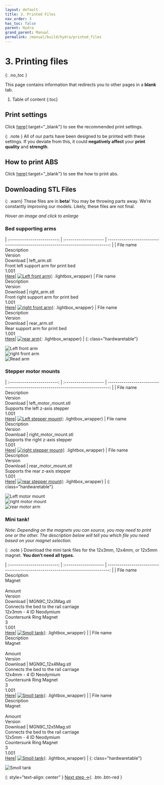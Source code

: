 ```yaml
---
layout: default
title: 3. Printed Files
nav_order: 3
has_toc: false
parent: Hydra
grand_parent: Manual
permalink: /manual/build/hydra/printed_files
---
```


# 3. Printing files
{: .no_toc }

This page contains information that redirects you to other pages in a **blank** tab. 

1. Table of content
{:toc}

## Print settings

Click [here](/standard/print/settings){:target="_blank"} to see the recommended print settings.

{: .note }
All of our parts have been designed to be printed with these settings. If you deviate from this, it could **negatively affect** your **print quality** and **strength**.

## How to print ABS

Click [here](/manual/print/abs){:target="_blank"} to see the how to print abs.

## Downloading STL Files

{: .warn}
These files are in **beta**! You may be throwing parts away. We’re constantly improving our models. Likely, these files are not final.

*<i class="bi bi-zoom-in"></i> Hover an image and click to enlarge*

### Bed supporting arms
   
| :-------------------------: | :--------------------       | -------------------------------------------------------------------------------: |
| File name<br>Description<br>Version<br>Download | left_arm.stl<br>Front left support arm for print bed<br>1.001<br>[Here](../../../assets/stl/hydra/left_arm.stl)|     [![Left front arm](../../../assets/images/instructions/hydra/left_front_arm.png)](#lightbox__item_1){: .lightbox_wrapper} 
| File name<br>Description<br>Version<br>Download | right_arm.stl<br>Front right support arm for print bed<br>1.001<br>[Here](../../../assets/stl/hydra/right_arm.stl)|     [![right front arm](../../../assets/images/instructions/hydra/right_front_arm.png)](#lightbox__item_2){: .lightbox_wrapper} 
| File name<br>Description<br>Version<br>Download | rear_arm.stl<br>Rear support arm for print bed<br>1.001<br>[Here](../../../assets/stl/hydra/rear_arm.stl)|     [![rear arm](../../../assets/images/instructions/hydra/rear_arm.png)](#lightbox__item_3){: .lightbox_wrapper} |
{: class="hardwaretable"}

<div onclick="location.href='##';"  id="lightbox__item_1"  class="lightbox__item">
    <div class="lightbox__content">
    <div class="lightbox__titlebar"></div>
        <a href="##" class="close"></a>
        <img src="../../../assets/images/instructions/hydra/left_front_arm.png" alt="Left front arm">
    </div>
</div>

<div onclick="location.href='##';"  id="lightbox__item_2"  class="lightbox__item">
    <div class="lightbox__content">
    <div class="lightbox__titlebar"></div>
        <a href="##" class="close"></a>
        <img src="../../../assets/images/instructions/hydra/right_front_arm.png" alt="right front arm">
    </div>
</div>

<div onclick="location.href='##';"  id="lightbox__item_3"  class="lightbox__item">
    <div class="lightbox__content">
    <div class="lightbox__titlebar"></div>
        <a href="##" class="close"></a>
        <img src="../../../assets/images/instructions/hydra/rear_arm.png" alt="Read arm">
    </div>
</div>

### Stepper motor mounts

| :-------------------------: | :--------------------       | -------------------------------------------------------------------------------: |
| File name<br>Description<br>Version<br>Download | left_motor_mount.stl<br>Supports the left z-axis stepper<br>1.001<br>[Here](../../../assets/stl/hydra/left_motor_mount.stl)|     [![Left stepper mount](../../../assets/images/instructions/hydra/left_motor_mount.png)](#lightbox__item_5){: .lightbox_wrapper} 
| File name<br>Description<br>Version<br>Download | right_motor_mount.stl<br>Supports the right z-axis stepper<br>1.001<br>[Here](../../../assets/stl/hydra/right_motor_mount.stl)|     [![right stepper mount](../../../assets/images/instructions/hydra/right_motor_mount.png)](#lightbox__item_6){: .lightbox_wrapper} 
| File name<br>Description<br>Version<br>Download | rear_motor_mount.stl<br>Supports the rear z-axis stepper<br>1.001<br>[Here](../../../assets/stl/hydra/rear_motor_mount.stl)|     [![rear stepper mount](../../../assets/images/instructions/hydra/rear_motor_mount.png)](#lightbox__item_7){: .lightbox_wrapper} |
{: class="hardwaretable"}


<div onclick="location.href='##';"  id="lightbox__item_5"  class="lightbox__item">
    <div class="lightbox__content">
    <div class="lightbox__titlebar"></div>
        <a href="##" class="close"></a>
        <img src="../../../assets/images/instructions/hydra/left_motor_mount.png" alt="Left motor mount">
    </div>
</div>

<div onclick="location.href='##';"  id="lightbox__item_6"  class="lightbox__item">
    <div class="lightbox__content">
    <div class="lightbox__titlebar"></div>
        <a href="##" class="close"></a>
        <img src="../../../assets/images/instructions/hydra/right_motor_mount.png" alt="right motor mount">
    </div>
</div>

<div onclick="location.href='##';"  id="lightbox__item_7"  class="lightbox__item">
    <div class="lightbox__content">
    <div class="lightbox__titlebar"></div>
        <a href="##" class="close"></a>
        <img src="../../../assets/images/instructions/hydra/rear_motor_mount.png" alt="rear motor arm">
    </div>
</div>


### Mini tank!

*Note: Depending on the magnets you can source, you may need to print one or the other. The description below will tell you which file you need based on your magnet selection.*

{: .note }
Download the mini tank files for the 12x3mm, 12x4mm, or 12x5mm magnet. **You don’t need all types.**

| :-------------------------: | :--------------------       | -------------------------------------------------------------------------------: |
| File name<br>Description<br>Magnet<br><br>Amount<br>Version<br>Download | MGN9C_12x3Mag.stl<br>Connects the bed to the rail carriage<br>12x3mm - 4 ID Neodymium<br>Countersunk Ring Magnet<br>3<br>1.001<br>[Here](../../../assets/stl/hydra/MGN9C_12x3Mag.stl)| [![Smoll tank](../../../assets/images/instructions/hydra/mini_tank.png)](#lightbox__item_4){: .lightbox_wrapper} |
| File name<br>Description<br>Magnet<br><br>Amount<br>Version<br>Download | MGN9C_12x4Mag.stl<br>Connects the bed to the rail carriage<br>12x4mm - 4 ID Neodymium<br>Countersunk Ring Magnet<br>3<br>1.001<br>[Here](../../../assets/stl/hydra/MGN9C_12x4Mag.stl)| [![Smoll tank](../../../assets/images/instructions/hydra/mini_tank.png)](#lightbox__item_4){: .lightbox_wrapper} |
| File name<br>Description<br>Magnet<br><br>Amount<br>Version<br>Download | MGN9C_12x5Mag.stl<br>Connects the bed to the rail carriage<br>12x5mm - 4 ID Neodymium<br>Countersunk Ring Magnet<br>3<br>1.001<br>[Here](../../../assets/stl/hydra/MGN9C_12x5Mag.stl)| [![Smoll tank](../../../assets/images/instructions/hydra/mini_tank.png)](#lightbox__item_4){: .lightbox_wrapper} |
{: class="hardwaretable"}

<div onclick="location.href='##';"  id="lightbox__item_4"  class="lightbox__item">
    <div class="lightbox__content">
    <div class="lightbox__titlebar"></div>
        <a href="##" class="close"></a>
        <img src="../../../assets/images/instructions/hydra/mini_tank.png" alt="Smoll tank">
    </div>
</div>


{: style="text-align: center" }
<span class="fs-8">
[Next step &rarr;](/manual/build/hydra/heated_bed_drawing){: .btn .btn-red }
</span>